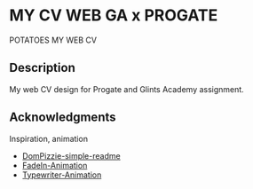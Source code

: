 # MY CV WEB GA x PROGATE

POTATOES MY WEB CV

## Description

My web CV design for Progate and Glints Academy assignment.

## Acknowledgments

Inspiration, animation
* [DomPizzie-simple-readme](https://gist.github.com/DomPizzie/7a5ff55ffa9081f2de27c315f5018afc)
* [FadeIn-Animation](https://fabriceleven.com/dev/quickly-add-css-fade-in-animations/)
* [Typewriter-Animation](https://codepen.io/hi-im-si/pen/DHoup)
